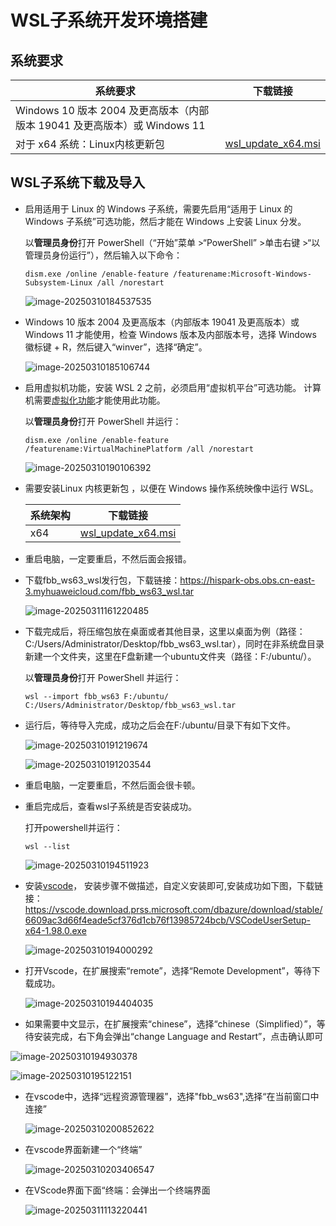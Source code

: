 # WSL子系统开发环境搭建

## 系统要求

| 系统要求                                                     | 下载链接                                                     |
| ------------------------------------------------------------ | ------------------------------------------------------------ |
| Windows 10 版本 2004 及更高版本（内部版本 19041 及更高版本）或 Windows 11 |                                                              |
| 对于 x64 系统：Linux内核更新包                               | [wsl_update_x64.msi](https://wslstorestorage.blob.core.windows.net/wslblob/wsl_update_x64.msi  ) |

## WSL子系统下载及导入

- 启用适用于 Linux 的 Windows 子系统，需要先启用“适用于 Linux 的 Windows 子系统”可选功能，然后才能在 Windows 上安装 Linux 分发。

  以**管理员身份**打开 PowerShell（“开始”菜单 >“PowerShell” >单击右键 >“以管理员身份运行”），然后输入以下命令：

  ```
  dism.exe /online /enable-feature /featurename:Microsoft-Windows-Subsystem-Linux /all /norestart
  ```

  ![image-20250310184537535](../docs/pic/tools/image-20250310184537535.png)

- Windows 10 版本 2004 及更高版本（内部版本 19041 及更高版本）或 Windows 11 才能使用，检查 Windows 版本及内部版本号，选择 Windows 徽标键 + R，然后键入“winver”，选择“确定”。

  ![image-20250310185106744](../docs/pic/tools/image-20250310185106744.png)

- 启用虚拟机功能，安装 WSL 2 之前，必须启用“虚拟机平台”可选功能。 计算机需要[虚拟化功能](https://learn.microsoft.com/zh-cn/windows/wsl/troubleshooting#error-0x80370102-the-virtual-machine-could-not-be-started-because-a-required-feature-is-not-installed)才能使用此功能。

  以**管理员身份**打开 PowerShell 并运行：

  ```
  dism.exe /online /enable-feature /featurename:VirtualMachinePlatform /all /norestart
  ```

  ![image-20250310190106392](../docs/pic/tools/image-20250310190106392.png)

- 需要安装Linux 内核更新包 ，以便在 Windows 操作系统映像中运行 WSL。

  | 系统架构 | 下载链接                                                     |
  | -------- | ------------------------------------------------------------ |
  | x64      | [wsl_update_x64.msi](https://wslstorestorage.blob.core.windows.net/wslblob/wsl_update_x64.msi) |

- 重启电脑，一定要重启，不然后面会报错。

- 下载fbb_ws63_wsl发行包，下载链接：https://hispark-obs.obs.cn-east-3.myhuaweicloud.com/fbb_ws63_wsl.tar

  ![image-20250311161220485](../docs/pic/tools/image-20250311161220485.png)

- 下载完成后，将压缩包放在桌面或者其他目录，这里以桌面为例（路径：C:/Users/Administrator/Desktop/fbb_ws63_wsl.tar），同时在非系统盘目录新建一个文件夹，这里在F盘新建一个ubuntu文件夹（路径：F:/ubuntu/）。

  以**管理员身份**打开 PowerShell 并运行：

  ```
  wsl --import fbb_ws63 F:/ubuntu/ C:/Users/Administrator/Desktop/fbb_ws63_wsl.tar
  ```

- 运行后，等待导入完成，成功之后会在F:/ubuntu/目录下有如下文件。

  ![image-20250310191219674](../docs/pic/tools/image-20250310191219674.png)

  ![image-20250310191203544](../docs/pic/tools/image-20250310191203544.png)

- 重启电脑，一定要重启，不然后面会很卡顿。

- 重启完成后，查看wsl子系统是否安装成功。

  打开powershell并运行：

  ```
  wsl --list
  ```

  ![image-20250310194511923](../docs/pic/tools/image-20250310194511923.png)

- 安装[vscode](https://vscode.download.prss.microsoft.com/dbazure/download/stable/6609ac3d66f4eade5cf376d1cb76f13985724bcb/VSCodeUserSetup-x64-1.98.0.exe)，  安装步骤不做描述，自定义安装即可,安装成功如下图，下载链接：https://vscode.download.prss.microsoft.com/dbazure/download/stable/6609ac3d66f4eade5cf376d1cb76f13985724bcb/VSCodeUserSetup-x64-1.98.0.exe

  ![image-20250310194000292](../docs/pic/tools/image-20250310194000292.png)

- 打开Vscode，在扩展搜索“remote”，选择“Remote Development”，等待下载成功。

  ![image-20250310194404035](../docs/pic/tools/image-20250310194404035.png)

- 如果需要中文显示，在扩展搜索“chinese”，选择“chinese（Simplified）”，等待安装完成，右下角会弹出“change Language and Restart”，点击确认即可

![image-20250310194930378](../docs/pic/tools/image-20250310194930378.png)

![image-20250310195122151](../docs/pic/tools/image-20250310195122151.png)

- 在vscode中，选择“远程资源管理器”，选择"fbb_ws63",选择“在当前窗口中连接”

  ![image-20250310200852622](../docs/pic/tools/image-20250310200852622.png)

- 在vscode界面新建一个“终端”

  ![image-20250310203406547](../docs/pic/tools/image-20250310203406547.png)

- 在VScode界面下面“终端：会弹出一个终端界面
  
  ![image-20250311113220441](../docs/pic/tools/image-20250311113220441.png)
  
  

